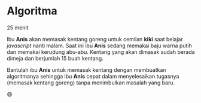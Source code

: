 # Algoritma

25 menit

Ibu **Anis** akan memasak kentang goreng untuk cemilan **kiki** saat belajar *javascript* nanti malam. Saat ini ibu **Anis** sedang memakai baju warna putih dan memakai kerudung abu-abu. Kentang yang akan dimasak sudah berada dimeja dan berjumlah 15 buah kentang.

Bantulah ibu **Anis** untuk memasak kentang dengan membuatkan algoritmanya sehingga ibu **Anis** cepat dalam menyelesaikan tugasnya (memasak kentang goreng) tanpa menimbulkan masalah yang baru.

:smile:
